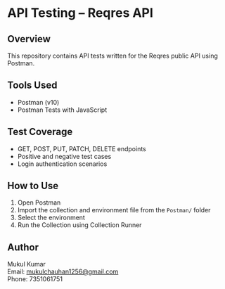 # API Testing – Reqres API

## Overview
This repository contains API tests written for the Reqres public API using Postman.

## Tools Used
- Postman (v10)
- Postman Tests with JavaScript

## Test Coverage
- GET, POST, PUT, PATCH, DELETE endpoints
- Positive and negative test cases
- Login authentication scenarios

## How to Use
1. Open Postman
2. Import the collection and environment file from the `Postman/` folder
3. Select the environment
4. Run the Collection using Collection Runner

## Author
Mukul Kumar  
Email: mukulchauhan1256@gmail.com  
Phone: 7351061751
